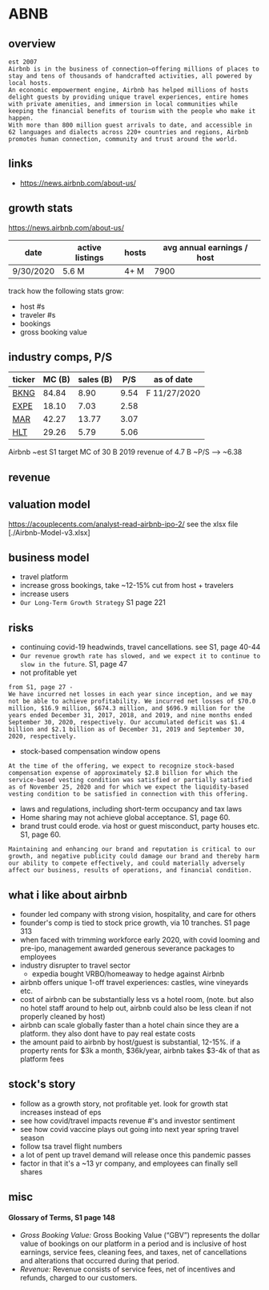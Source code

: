 # ABNB

## overview
```
est 2007
Airbnb is in the business of connection—offering millions of places to stay and tens of thousands of handcrafted activities, all powered by local hosts.
An economic empowerment engine, Airbnb has helped millions of hosts delight guests by providing unique travel experiences, entire homes with private amenities, and immersion in local communities while keeping the financial benefits of tourism with the people who make it happen.
With more than 800 million guest arrivals to date, and accessible in 62 languages and dialects across 220+ countries and regions, Airbnb promotes human connection, community and trust around the world.
```

## links
- https://news.airbnb.com/about-us/


## growth stats
https://news.airbnb.com/about-us/

| date      | active listings | hosts | avg annual earnings / host |
| --------- | --------------- | ----- | -------------------------- |
| 9/30/2020 | 5.6 M           | 4+ M  | 7900                       |

track how the following stats grow:
- host #s
- traveler #s
- bookings
- gross booking value


## industry comps, P/S
| ticker                                       | MC (B)| sales (B)| P/S  | as of date   |
| -------------------------------------------- | ----- | -------- | ---- | ------------ |
| [BKNG](https://finviz.com/quote.ashx?t=BKNG) | 84.84 | 8.90     | 9.54 | F 11/27/2020 |
| [EXPE](https://finviz.com/quote.ashx?t=EXPE) | 18.10 | 7.03     | 2.58 |              |
| [MAR](https://finviz.com/quote.ashx?t=MAR)   | 42.27 | 13.77    | 3.07 |              |
| [HLT](https://finviz.com/quote.ashx?t=HLT)   | 29.26 | 5.79     | 5.06 |              |

Airbnb
~est S1 target MC of 30 B
2019 revenue of 4.7 B
~P/S --> ~6.38

## revenue


## valuation model
https://acouplecents.com/analyst-read-airbnb-ipo-2/
see the xlsx file [./Airbnb-Model-v3.xlsx]

## business model
- travel platform
- increase gross bookings, take ~12-15% cut from host + travelers
- increase users
- `Our Long-Term Growth Strategy` S1 page 221

## risks  
- continuing covid-19 headwinds, travel cancellations. see S1, page 40-44
- `Our revenue growth rate has slowed, and we expect it to continue to slow in the future`. S1, page 47
- not profitable yet
```
from S1, page 27 -
We have incurred net losses in each year since inception, and we may not be able to achieve profitability. We incurred net losses of $70.0 million, $16.9 million, $674.3 million, and $696.9 million for the years ended December 31, 2017, 2018, and 2019, and nine months ended September 30, 2020, respectively. Our accumulated deficit was $1.4 billion and $2.1 billion as of December 31, 2019 and September 30, 2020, respectively.
```
- stock-based compensation window opens
```
At the time of the offering, we expect to recognize stock-based compensation expense of approximately $2.8 billion for which the service-based vesting condition was satisfied or partially satisfied as of November 25, 2020 and for which we expect the liquidity-based vesting condition to be satisfied in connection with this offering.
```
- laws and regulations, including short-term occupancy and tax laws
- Home sharing may not achieve global acceptance. S1, page 60.
- brand trust could erode. via host or guest misconduct, party houses etc. S1, page 60.
```
Maintaining and enhancing our brand and reputation is critical to our growth, and negative publicity could damage our brand and thereby harm our ability to compete effectively, and could materially adversely affect our business, results of operations, and financial condition.
```

## what i like about airbnb
- founder led company with strong vision, hospitality, and care for others
- founder's comp is tied to stock price growth, via 10 tranches. S1 page 313
- when faced with trimming workforce early 2020, with covid looming and pre-ipo, management awarded generous severance packages to employees
- industry disrupter to travel sector
  - expedia bought VRBO/homeaway to hedge against Airbnb
- airbnb offers unique 1-off travel experiences: castles, wine vineyards etc.
- cost of airbnb can be substantially less vs a hotel room, (note. but also no hotel staff around to help out, airbnb could also be less clean if not properly cleaned by host)
- airbnb can scale globally faster than a hotel chain since they are a platform. they also dont have to pay real estate costs
- the amount paid to airbnb by host/guest is substantial, 12-15%. if a property rents for $3k a month, $36k/year, airbnb takes $3-4k of that as platform fees

## stock's story
- follow as a growth story, not profitable yet. look for growth stat increases instead of eps
- see how covid/travel impacts revenue #'s and investor sentiment
- see how covid vaccine plays out going into next year spring travel season
- follow tsa travel flight numbers
- a lot of pent up travel demand will release once this pandemic passes
- factor in that it's a ~13 yr company, and employees can finally sell shares

## misc
#### Glossary of Terms, S1 page 148
- *Gross Booking Value:* Gross Booking Value (“GBV”) represents the dollar value of bookings on our platform in a period and is inclusive of host earnings, service fees, cleaning fees, and taxes, net of cancellations and alterations that occurred during that period.
- *Revenue:* Revenue consists of service fees, net of incentives and refunds, charged to our customers.
